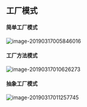 



## 工厂模式

#### 简单工厂模式

![image-20190317005846016](/var/folders/kx/vyxcpbbd69b071hn9wglnx3w0000gn/T/abnerworks.Typora/image-20190317005846016.png)



#### 工厂方法模式

![image-20190317010626273](/var/folders/kx/vyxcpbbd69b071hn9wglnx3w0000gn/T/abnerworks.Typora/image-20190317010626273.png)

#### 抽象工厂模式

![image-20190317011257745](/var/folders/kx/vyxcpbbd69b071hn9wglnx3w0000gn/T/abnerworks.Typora/image-20190317011257745.png)